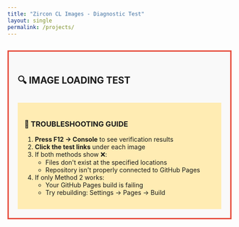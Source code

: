 ```yaml
---
title: "Zircon CL Images - Diagnostic Test"
layout: single
permalink: /projects/
---
```


<div style="border: 3px solid #e74c3c; padding: 20px; background: #f9f9f9; margin: 30px 0;">

## 🔍 IMAGE LOADING TEST

<script>
// Nuclear verification method
document.addEventListener('DOMContentLoaded', function() {
  const images = [
    '/images/projects/EBA1-CL-007.png',
    '/images/projects/EBA1-CL-015.png',
    '/images/projects/DP22-CL-015.png',
    '/images/projects/DP22-CL-025.png',
    '/images/projects/DUIT3-CL-005.png',
    '/images/projects/DUIT3-CL-008.png'
  ];

  // 1. Console verification
  console.log('=== IMAGE VERIFICATION ===');
  images.forEach(url => {
    const img = new Image();
    img.onload = () => console.log(`✓ ${url} LOADED`);
    img.onerror = () => console.log(`❌ ${url} FAILED (404)`);
    img.src = url + '?t=' + Date.now(); // Cache busting
  });

  // 2. Force display with multiple fallbacks
  const container = document.getElementById('image-test');
  images.forEach(url => {
    // Method 1: Direct img tag
    container.innerHTML += `
    <div style="margin: 20px 0; padding: 10px; background: white;">
      <h3>Testing: ${url.split('/').pop()}</h3>
      <strong>Method 1:</strong> Direct image tag<br>
      <img src="${url}" style="max-width: 300px; border: 2px solid blue; margin: 10px 0;" 
           onerror="this.parentNode.innerHTML += '<span style=color:red>❌ FAILED</span>'">
      
      <div style="margin-top: 10px;">
        <strong>Method 2:</strong> GitHub Raw URL<br>
        <img src="https://raw.githubusercontent.com/yangluo-geol/yangluo-geol.github.io/main${url}" 
             style="max-width: 300px; border: 2px solid green; margin: 10px 0;"
             onerror="this.parentNode.innerHTML += '<span style=color:red>❌ FAILED</span>'">
      </div>
      
      <div style="margin-top: 10px;">
        <strong>Test Links:</strong>
        <a href="${url}" target="_blank">GitHub Pages</a> | 
        <a href="https://raw.githubusercontent.com/yangluo-geol/yangluo-geol.github.io/main${url}" target="_blank">Raw GitHub</a>
      </div>
    </div>
    `;
  });
});
</script>

<div id="image-test"></div>

<div style="background: #ffecb3; padding: 15px; margin-top: 30px;">
  <h3>🚨 TROUBLESHOOTING GUIDE</h3>
  <ol>
    <li><strong>Press F12 → Console</strong> to see verification results</li>
    <li><strong>Click the test links</strong> under each image</li>
    <li>If both methods show ❌:
      <ul>
        <li>Files don't exist at the specified locations</li>
        <li>Repository isn't properly connected to GitHub Pages</li>
      </ul>
    </li>
    <li>If only Method 2 works:
      <ul>
        <li>Your GitHub Pages build is failing</li>
        <li>Try rebuilding: Settings → Pages → Build</li>
      </ul>
    </li>
  </ol>
</div>

</div>
